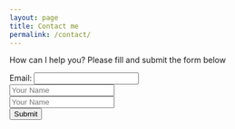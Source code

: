 ```yaml
---
layout: page
title: Contact me
permalink: /contact/
---
```


How can I help you? Please fill and submit the form below

<form accept-charset="UTF-8" action="https://formkeep.com/f/51c69791334a" method="POST">
  <label for="email">Email: </label> <input type="email" name="email" required><br>
  <input type="text" name="name" placeholder="Your Name"><br>
  <input type="text" name="name" placeholder="Your Name"><br>
  <input type="hidden" name="utf8" value="✓">
  <button type="submit">Submit</button>
</form>
